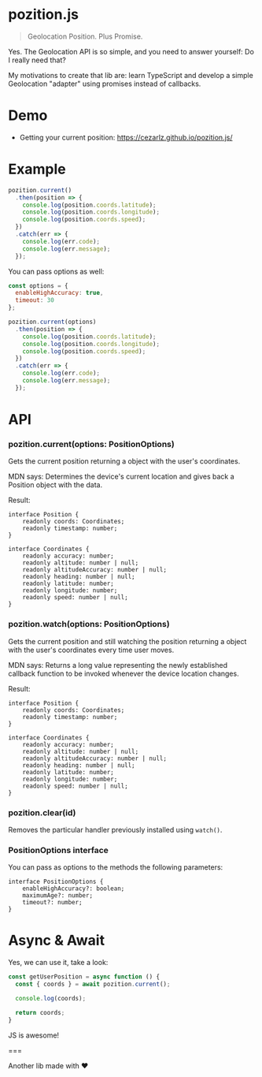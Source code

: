 # pozition.js

> Geolocation Position. Plus Promise.

Yes. The Geolocation API is so simple, and you need to answer yourself: Do I really need that?

My motivations to create that lib are: learn TypeScript and develop a simple Geolocation "adapter" using promises instead of callbacks.


# Demo

* Getting your current position: https://cezarlz.github.io/pozition.js/

# Example

```javascript
pozition.current()
  .then(position => {
    console.log(position.coords.latitude);
    console.log(position.coords.longitude);
    console.log(position.coords.speed);
  })
  .catch(err => {
    console.log(err.code);
    console.log(err.message);
  });
```

You can pass options as well:

```javascript
const options = {
  enableHighAccuracy: true,
  timeout: 30
};

pozition.current(options)
  .then(position => {
    console.log(position.coords.latitude);
    console.log(position.coords.longitude);
    console.log(position.coords.speed);
  })
  .catch(err => {
    console.log(err.code);
    console.log(err.message);
  });
```

# API

### pozition.current(options: PositionOptions)

Gets the current position returning a object with the user's coordinates.

MDN says: Determines the device's current location and gives back a Position object with the data.

Result:

```
interface Position {
    readonly coords: Coordinates;
    readonly timestamp: number;
}

interface Coordinates {
    readonly accuracy: number;
    readonly altitude: number | null;
    readonly altitudeAccuracy: number | null;
    readonly heading: number | null;
    readonly latitude: number;
    readonly longitude: number;
    readonly speed: number | null;
}
```

### pozition.watch(options: PositionOptions)

Gets the current position and still watching the position returning a object with the user's coordinates every time user moves.

MDN says: Returns a long value representing the newly established callback function to be invoked whenever the device location changes.

Result:

```
interface Position {
    readonly coords: Coordinates;
    readonly timestamp: number;
}

interface Coordinates {
    readonly accuracy: number;
    readonly altitude: number | null;
    readonly altitudeAccuracy: number | null;
    readonly heading: number | null;
    readonly latitude: number;
    readonly longitude: number;
    readonly speed: number | null;
}
```

### pozition.clear(id)

Removes the particular handler previously installed using `watch()`.

### PositionOptions interface

You can pass as options to the methods the following parameters:

```
interface PositionOptions {
    enableHighAccuracy?: boolean;
    maximumAge?: number;
    timeout?: number;
}
```

# Async & Await

Yes, we can use it, take a look:

```javascript
const getUserPosition = async function () {
  const { coords } = await pozition.current();

  console.log(coords);

  return coords;
}
```

JS is awesome!

===

Another lib made with :heart: